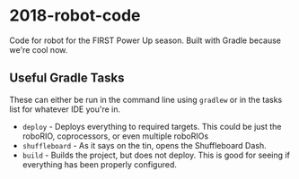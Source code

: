 # 2018-robot-code
Code for robot for the FIRST Power Up season. Built with Gradle because we're cool now.

## Useful Gradle Tasks
These can either be run in the command line using `gradlew` or
in the tasks list for whatever IDE you're in.

- `deploy` - Deploys everything to required targets.
This could be just the roboRIO, coprocessors, or even multiple roboRIOs
- `shuffleboard` - As it says on the tin, opens the Shuffleboard Dash.
- `build` - Builds the project, but does not deploy. This is good
for seeing if everything has been properly configured.